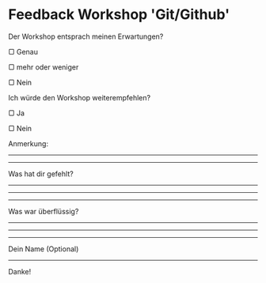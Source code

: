 # Feedback Workshop 'Git/Github'

Der Workshop entsprach meinen Erwartungen?

▢ Genau

▢ mehr oder weniger

▢ Nein

Ich würde den Workshop weiterempfehlen?

▢ Ja

▢ Nein

Anmerkung:
_________
_________

Was hat dir gefehlt?
_________
_________
_________

Was war überflüssig?
_________
_________
_________
Dein Name (Optional)
_________

Danke!
